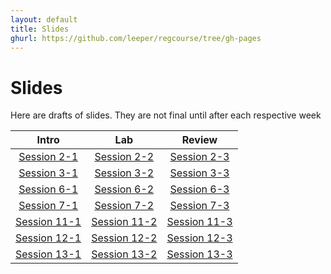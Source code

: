 ```yaml
---
layout: default
title: Slides
ghurl: https://github.com/leeper/regcourse/tree/gh-pages
---
```


# Slides #

Here are drafts of slides. They are not final until after each respective week

|   Intro   |   Lab   |   Review   |
| :-------: | :-----: | :--------: |
| [Session 2-1](Session02_01.html) | [Session 2-2](Session02_02.html) | [Session 2-3](Session02_03.html) |
| [Session 3-1](Session03_01.html) | [Session 3-2](Session03_02.html) | [Session 3-3](Session03_03.html) |
| [Session 6-1](Session06_01.html) | [Session 6-2](Session06_02.html) | [Session 6-3](Session06_03.html) |
| [Session 7-1](Session07_01.html) | [Session 7-2](Session07_02.html) | [Session 7-3](Session07_03.html) |
| [Session 11-1](Session11_01.html) | [Session 11-2](Session11_02.html) | [Session 11-3](Session11_03.html) |
| [Session 12-1](Session12_01.html) | [Session 12-2](Session12_02.html) | [Session 12-3](Session12_03.html) |
| [Session 13-1](Session13_01.html) | [Session 13-2](Session13_02.html) | [Session 13-3](Session13_03.html) |
